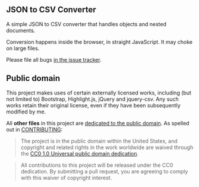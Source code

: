 ## JSON to CSV Converter

A simple JSON to CSV converter that handles objects and nested documents.

Conversion happens inside the browser, in straight JavaScript. It may choke on large files.

Please file all bugs [in the issue tracker](https://github.com/konklone/json/issues).


## Public domain

This project makes uses of certain externally licensed works, including (but not limited to) Bootstrap, Highlight.js, jQuery and jquery-csv. Any such works retain their original license, even if they have been subsequently modified by me.

All **other files** in this project are [dedicated to the public domain](LICENSE). As spelled out in [CONTRIBUTING](CONTRIBUTING.md):

> The project is in the public domain within the United States, and copyright and related rights in the work worldwide are waived through the [CC0 1.0 Universal public domain dedication](http://creativecommons.org/publicdomain/zero/1.0/).

> All contributions to this project will be released under the CC0 dedication. By submitting a pull request, you are agreeing to comply with this waiver of copyright interest.